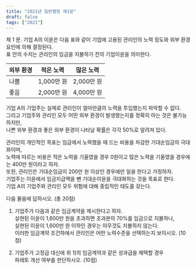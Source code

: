 ```yaml
---
title: "2021년 일반행정 제1문"
draft: false
tags: ["2021"]
---
```


제 1 문. 기업 A의 이윤은 다음 표와 같이 기업에 고용된 관리인의 노력 정도와 외부 환경요인에 의해 결정된다.  
표 안의 수치는 관리인의 임금을 지불하기 전의 기업이윤을 의미한다.

| 외부 환경 | 적은 노력 | 많은 노력 |
|-----------|-----------|------------|
| 나쁨      | 1,000만 원 | 2,000만 원 |
| 좋음      | 2,000만 원 | 4,000만 원 |

기업 A의 기업주는 실제로 관리인이 얼마만큼의 노력을 투입했는지 파악할 수 없다.  
그리고 기업주와 관리인 모두 어떤 외부 환경이 발생했는지를 정확히 아는 것은 불가능하지만,  
나쁜 외부 환경과 좋은 외부 환경이 나타날 확률은 각각 50%로 알려져 있다.

관리인의 개인적인 목표는 임금에서 노력했을 때 드는 비용을 차감한 기대순임금의 극대화이며,  
노력에 따르는 비용은 적은 노력을 기울였을 경우 0원이고 많은 노력을 기울였을 경우에는 400만 원이라고 하자.  
또한, 관리인은 기대순임금이 200만 원 이상인 경우에만 일을 한다고 가정하자.  
기업주는 이윤에서 임금지급액을 뺀 기대순이윤을 극대화하는 것을 목표로 한다.  
기업 A의 기업주와 관리인 모두 위험에 대해 중립적인 태도를 갖는다.

다음 물음에 답하시오. (총 20점)

1) 기업주가 다음과 같은 임금계약을 제시한다고 하자.  
실현된 이윤이 1,600만 원을 초과하면 초과분의 70%를 임금으로 지불하나,  
실현된 이윤이 1,600만 원 이하인 경우는 아무것도 지불하지 않는다.  
이러한 임금계약 조건하에서 관리인은 어떤 노력수준을 선택하는지 보이시오. (10점)

2) 기업주가 고정급 대신에 위 1)의 임금계약과 같은 성과급을 채택할 경우  
파레토 개선 여부를 판단하시오. (10점)

